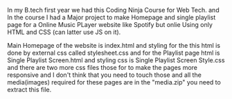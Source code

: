 In my B.tech first year we had this Coding Ninja Course for Web Tech. and In the course I had a Major project to make Homepage and single playlist page for a Online Music PLayer website like Spotify but onlie Using only HTML and CSS (can latter use JS on it).

Main Homepage of the website is index.html and styling for the this html is done by external css called stylesheet.css and for the Playlist page html is Single Playlist Screen.html and styling css is Single Playlist Screen Style.css and there are two more css files those for to make the pages more responsive and I don't think that you need to touch those and all the media(images) required for these pages are in the "media.zip" you need to extract this file.

